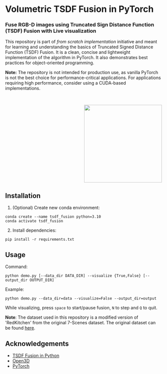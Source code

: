 # Volumetric TSDF Fusion in PyTorch
### Fuse RGB-D images using Truncated Sign Distance Function (TSDF) Fusion with Live visualization

This repository is part of *from scratch implementation* initiative and meant for learning and understanding the basics of Truncated Signed Distance Function (TSDF) Fusion. It is a clean, concise and lightweight implementation of the algorithm in PyTorch. It also demonstrates best practices for object-oriented programming.

**Note:** The repository is not intended for production use, as vanilla PyTorch is not the best choice for performance-critical applications. For applications requiring high performance, consider using a CUDA-based implementations.

<br>
<p align="right">
  <img src="output/tsdf_fusion.gif" height=250px/>
</p>

## Installation
1. (Optional) Create new conda environment:
```shell
conda create --name tsdf_fusion python=3.10
conda activate tsdf_fusion
```
2. Install dependencies:
  ```shell
  pip install -r requirements.txt
  ```

## Usage

Command:
```shell
python demo.py [--data_dir DATA_DIR] --visualize {True,False} [--output_dir OUTPUT_DIR]
```

Example:
```shell
python demo.py --data_dir=data --visualize=False --output_dir=output
```

While visualizing, press `space` to start/pause fusion, `N` to step and `Q` to quit.

**Note**: The dataset used in this repository is a modified version of 'RedKitchen' from the original 7-Scenes dataset. The original dataset can be found [here](https://www.microsoft.com/en-us/research/project/rgb-d-dataset-7-scenes/).

## Acknowledgements
- [TSDF Fusion in Python](https://github.com/andyzeng/tsdf-fusion-python) 
- [Open3D](https://www.open3d.org/)
- [PyTorch](https://pytorch.org/)
